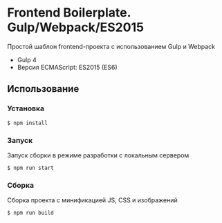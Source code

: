 # Frontend Boilerplate. Gulp/Webpack/ES2015
Простой шаблон frontend-проекта c использованием Gulp и Webpack

- Gulp 4
- Версия ECMAScript: ES2015 (ES6)

## Использование

### Установка
```
$ npm install
```

### Запуск
Запуск сборки в режиме разработки с локальным сервером

```
$ npm run start
```

### Сборка
Сборка проекта c минификацией JS, CSS и изображений

```
$ npm run build
```
